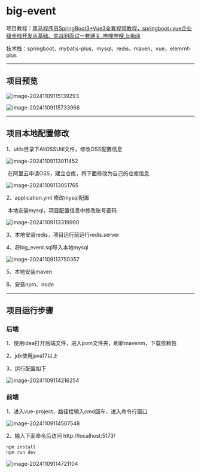 # big-event

项目教程：[黑马程序员SpringBoot3+Vue3全套视频教程，springboot+vue企业级全栈开发从基础、实战到面试一套通关_哔哩哔哩_bilibili](https://www.bilibili.com/video/BV14z4y1N7pg?spm_id_from=333.788.videopod.episodes&vd_source=4c0aea890482c1b00f67058cdbb9c26e)

技术栈：springboot、mybatis-plus、mysql、redis、maven、vue、elemrnt-plus

---

## 项目预览

![image-20241109115139293](https://test-3c.oss-cn-hangzhou.aliyuncs.com/image-20241109115139293.png)

![image-20241109115733966](https://test-3c.oss-cn-hangzhou.aliyuncs.com/image-20241109115733966.png)

---

## 项目本地配置修改

1、utils目录下AliOSSUtil文件，修改OSS配置信息

![image-20241109113011452](https://test-3c.oss-cn-hangzhou.aliyuncs.com/image-20241109113011452.png)

​	在阿里云申请OSS，建立仓库，将下面修改为自己的仓库信息

![image-20241109113051765](https://test-3c.oss-cn-hangzhou.aliyuncs.com/image-20241109113051765.png)

2、application.yml 修改mysql配置

​	本地安装mysql，项目配置信息中修改账号密码

![image-20241109113319990](https://test-3c.oss-cn-hangzhou.aliyuncs.com/image-20241109113319990.png)

3、本地安装redis，项目运行前运行redis.server

4、将big_event.sql导入本地mysql

![image-20241109113750357](https://test-3c.oss-cn-hangzhou.aliyuncs.com/image-20241109113750357.png)

5、本地安装maven

6、安装npm、node

---



## 项目运行步骤

### 后端

1、使用idea打开后端文件，进入pom文件夹，刷新mavenm，下载依赖包

2、jdk使用java17以上

3、运行配置如下

![image-20241109114216254](https://test-3c.oss-cn-hangzhou.aliyuncs.com/image-20241109114216254.png)

### 前端

1、进入vue-project，路径栏输入cmd回车，进入命令行窗口

![image-20241109114507548](https://test-3c.oss-cn-hangzhou.aliyuncs.com/image-20241109114507548.png)

2、输入下面命令后访问 http://localhost:5173/

```bat
npm install   
npm run dev
```

![image-20241109114721104](https://test-3c.oss-cn-hangzhou.aliyuncs.com/image-20241109114721104.png)
